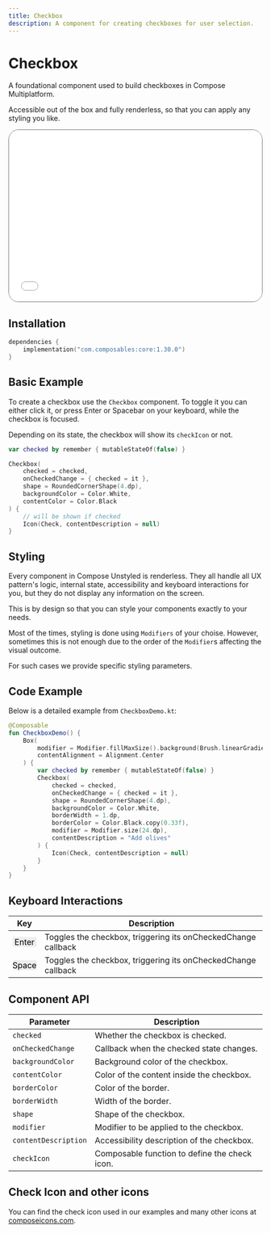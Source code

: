 ```yaml
---
title: Checkbox
description: A component for creating checkboxes for user selection.
---
```


# Checkbox

A foundational component used to build checkboxes in Compose Multiplatform.

Accessible out of the box and fully renderless, so that you can apply any styling you like.

<div style="position: relative; max-width: 800px; height: 340px; border-radius: 20px; overflow: hidden; border: 1px solid #777;">
    <iframe id="demoIframe" style="position: absolute; top: 0; left: 0; width: 100%; height: 100%; border: none;" src="../demo/index.html?id=checkbox" title="Demo" allow="accelerometer; autoplay; clipboard-write; encrypted-media; gyroscope; picture-in-picture; web-share" referrerpolicy="strict-origin-when-cross-origin"></iframe>
</div>


## Installation

```kotlin title="build.gradle.kts"
dependencies {
    implementation("com.composables:core:1.30.0")
}
```

## Basic Example

To create a checkbox use the `Checkbox` component. To toggle it you can either click it, or press Enter or Spacebar on your keyboard, while the checkbox is focused.

Depending on its state, the checkbox will show its `checkIcon` or not.

```kotlin
var checked by remember { mutableStateOf(false) }

Checkbox(
    checked = checked,
    onCheckedChange = { checked = it },
    shape = RoundedCornerShape(4.dp),
    backgroundColor = Color.White,
    contentColor = Color.Black
) {
    // will be shown if checked
    Icon(Check, contentDescription = null)
}
```

## Styling

Every component in Compose Unstyled is renderless. They all handle all UX pattern's logic, internal state, accessibility and keyboard interactions for you, but they do not display any information on the screen. 

This is by design so that you can style your components exactly to your needs.

Most of the times, styling is done using `Modifiers` of your choise. However, sometimes this is not enough due to the order of the `Modifier`s affecting the visual outcome.

For such cases we provide specific styling parameters. 


## Code Example

Below is a detailed example from `CheckboxDemo.kt`:

```kotlin
@Composable
fun CheckboxDemo() {
    Box(
        modifier = Modifier.fillMaxSize().background(Brush.linearGradient(listOf(Color(0xFF8E2DE2), Color(0xFF4A00E0)))),
        contentAlignment = Alignment.Center
    ) {
        var checked by remember { mutableStateOf(false) }
        Checkbox(
            checked = checked,
            onCheckedChange = { checked = it },
            shape = RoundedCornerShape(4.dp),
            backgroundColor = Color.White,
            borderWidth = 1.dp,
            borderColor = Color.Black.copy(0.33f),
            modifier = Modifier.size(24.dp),
            contentDescription = "Add olives"
        ) {
            Icon(Check, contentDescription = null)
        }
    }
}
```

## Keyboard Interactions

| Key                                   | Description                                                   |
|---------------------------------------|---------------------------------------------------------------|
| <div class="keyboard-key">Enter</div> | Toggles the checkbox, triggering its onCheckedChange callback |
| <div class="keyboard-key">Space</div> | Toggles the checkbox, triggering its onCheckedChange callback |

## Component API

| Parameter           | Description                                                     |
|---------------------|-----------------------------------------------------------------|
| `checked`           | Whether the checkbox is checked.                                |
| `onCheckedChange`   | Callback when the checked state changes.                        |
| `backgroundColor`   | Background color of the checkbox.                               |
| `contentColor`      | Color of the content inside the checkbox.                       |
| `borderColor`       | Color of the border.                                            |
| `borderWidth`       | Width of the border.                                            |
| `shape`             | Shape of the checkbox.                                          |
| `modifier`          | Modifier to be applied to the checkbox.                         |
| `contentDescription`| Accessibility description of the checkbox.                      |
| `checkIcon`         | Composable function to define the check icon.                   |

<style>
.keyboard-key {
  background-color: #EEEEEE;
  color: black;
  text-align: center;
  border-radius: 4px;
}
</style>

## Check Icon and other icons

You can find the check icon used in our examples and many other icons at [composeicons.com](https://composeicons.com).

